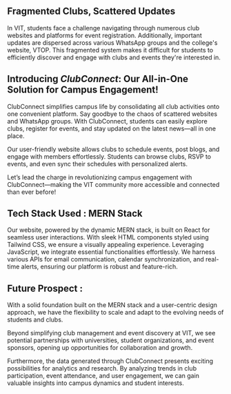 ## Fragmented Clubs, Scattered Updates

In VIT, students face a challenge navigating through numerous club websites and platforms for event registration. Additionally, important updates are dispersed across various WhatsApp groups and the college's website, VTOP. This fragmented system makes it difficult for students to efficiently discover and engage with clubs and events they're interested in.

## Introducing *ClubConnect*: Our All-in-One Solution for Campus Engagement!

ClubConnect simplifies campus life by consolidating all club activities onto one convenient platform. Say goodbye to the chaos of scattered websites and WhatsApp groups. With ClubConnect, students can easily explore clubs, register for events, and stay updated on the latest news—all in one place.	

Our user-friendly website allows clubs to schedule events, post blogs, and engage with members effortlessly. Students can browse clubs, RSVP to events, and even sync their schedules with personalized alerts.

Let’s lead the charge in revolutionizing campus engagement with ClubConnect—making the VIT community more accessible and connected than ever before!

## Tech Stack Used : MERN Stack

Our website, powered by the dynamic MERN stack, is built on React for seamless user interactions. With sleek HTML components styled using Tailwind CSS, we ensure a visually appealing experience. Leveraging JavaScript, we integrate essential functionalities effortlessly. We harness various APIs for email communication, calendar synchronization, and real-time alerts, ensuring our platform is robust and feature-rich.

## Future Prospect :
With a solid foundation built on the MERN stack and a user-centric design approach, we have the flexibility to scale and adapt to the evolving needs of students and clubs.

Beyond simplifying club management and event discovery at VIT, we see potential partnerships with universities, student organizations, and event sponsors, opening up opportunities for collaboration and growth. 

Furthermore, the data generated through ClubConnect presents exciting possibilities for analytics and research. By analyzing trends in club participation, event attendance, and user engagement, we can gain valuable insights into campus dynamics and student interests. 



